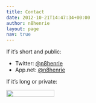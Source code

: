 ```yaml
---
title: Contact
date: 2012-10-21T14:47:34+00:00
author: n8henrie
layout: page
nav: true
---
```

If it’s short and public:

  * Twitter: <a href="https://twitter.com/n8henrie" title="@n8henrie on Twitter" target="_blank">@n8henrie</a>
  * App.net: <a href="https://alpha.app.net/n8henrie" title="@n8henrie on App.net" target="_blank">@n8henrie</a>

If it’s long or private:

<img title="My Email Address" src="{{ site.url }}/uploads/2012/10/20121021-ScreenShot-36.jpg" alt="" width="127" height="18" />
